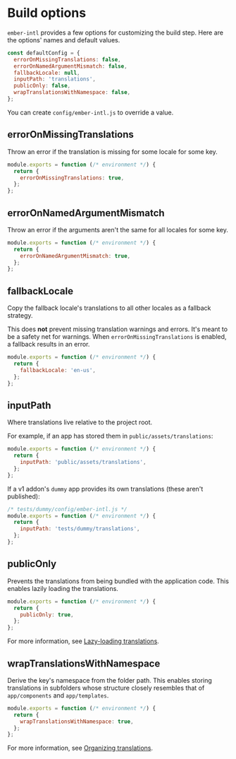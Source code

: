 # Build options

`ember-intl` provides a few options for customizing the build step. Here are the options' names and default values.

```js
const defaultConfig = {
  errorOnMissingTranslations: false,
  errorOnNamedArgumentMismatch: false,
  fallbackLocale: null,
  inputPath: 'translations',
  publicOnly: false,
  wrapTranslationsWithNamespace: false,
};
```

You can create `config/ember-intl.js` to override a value.


## errorOnMissingTranslations

Throw an error if the translation is missing for some locale for some key.

```js
module.exports = function (/* environment */) {
  return {
    errorOnMissingTranslations: true,
  };
};
```


## errorOnNamedArgumentMismatch

Throw an error if the arguments aren't the same for all locales for some key.

```js
module.exports = function (/* environment */) {
  return {
    errorOnNamedArgumentMismatch: true,
  };
};
```


## fallbackLocale

Copy the fallback locale's translations to all other locales as a fallback strategy.

This does **not** prevent missing translation warnings and errors. It's meant to be a safety net for warnings. When `errorOnMissingTranslations` is enabled, a fallback results in an error.

```js
module.exports = function (/* environment */) {
  return {
    fallbackLocale: 'en-us',
  };
};
```


## inputPath

Where translations live relative to the project root.

For example, if an app has stored them in `public/assets/translations`:

```js
module.exports = function (/* environment */) {
  return {
    inputPath: 'public/assets/translations',
  };
};
```

If a v1 addon's `dummy` app provides its own translations (these aren't published):

```js
/* tests/dummy/config/ember-intl.js */
module.exports = function (/* environment */) {
  return {
    inputPath: 'tests/dummy/translations',
  };
};
```


## publicOnly

Prevents the translations from being bundled with the application code. This enables lazily loading the translations.

```js
module.exports = function (/* environment */) {
  return {
    publicOnly: true,
  };
};
```

For more information, see [Lazy-loading translations](./lazy-loading-translations).


## wrapTranslationsWithNamespace

Derive the key's namespace from the folder path. This enables storing translations in subfolders whose structure closely resembles that of `app/components` and `app/templates`.

```js
module.exports = function (/* environment */) {
  return {
    wrapTranslationsWithNamespace: true,
  };
};
```

For more information, see [Organizing translations](./organizing-translations).
